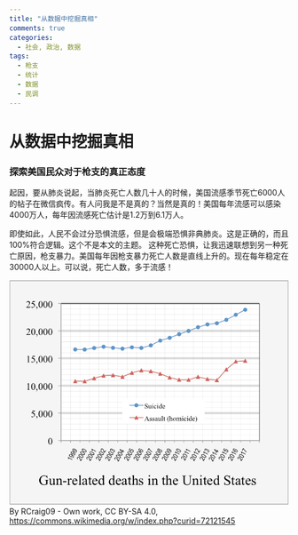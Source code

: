 ```yaml
---
title: "从数据中挖掘真相"
comments: true
categories:
  - 社会, 政治, 数据
tags:
  - 枪支
  - 统计
  - 数据
  - 民调
---
```


# 从数据中挖掘真相
### 探索美国民众对于枪支的真正态度

起因，要从肺炎说起，当肺炎死亡人数几十人的时候，美国流感季节死亡6000人的帖子在微信疯传。有人问我是不是真的？当然是真的！美国每年流感可以感染4000万人，每年因流感死亡估计是1.2万到6.1万人。

即使如此，人民不会过分恐惧流感，但是会极端恐惧非典肺炎。这是正确的，而且100%符合逻辑。这个不是本文的主题。
这种死亡恐惧，让我迅速联想到另一种死亡原因，枪支暴力。美国每年因枪支暴力死亡人数是直线上升的。现在每年稳定在30000人以上。可以说，死亡人数，多于流感！

![Gun Death](assets/images/gun_death.png)
By RCraig09 - Own work, CC BY-SA 4.0, https://commons.wikimedia.org/w/index.php?curid=72121545
